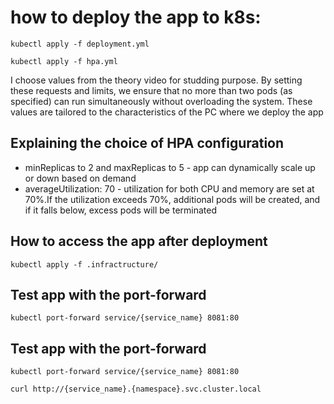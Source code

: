 # how to deploy the app to k8s:

```
kubectl apply -f deployment.yml
```
```
kubectl apply -f hpa.yml
```

I choose values from the theory video for studding purpose.
By setting these requests and limits, we ensure that no more than two pods (as specified) can run simultaneously without overloading the system. These values are tailored to the characteristics of the PC where we deploy the app

## Explaining the choice of HPA configuration

- minReplicas to 2 and maxReplicas to 5 - app can dynamically scale up or down based on demand
- averageUtilization: 70 - utilization for both CPU and memory are set at 70%.If the utilization exceeds 70%, additional pods will be created, and if it falls below, excess pods will be terminated

## How to access the app after deployment

```
kubectl apply -f .infractructure/
```

## Test app with the port-forward

```
kubectl port-forward service/{service_name} 8081:80
```

## Test app with the port-forward

```
kubectl port-forward service/{service_name} 8081:80
```
```
curl http://{service_name}.{namespace}.svc.cluster.local
```